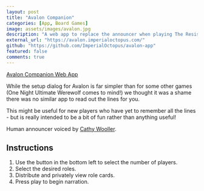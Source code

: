```yaml
---
layout: post
title: "Avalon Companion"
categories: [App, Board Games]
image: assets/images/avalon.jpg
description: "A web app to replace the announcer when playing The Resistance: Avalon."
external_url: "https://avalon.imperialoctopus.com/"
github: "https://github.com/ImperialOctopus/avalon-app"
featured: false
comments: true
---
```


[Avalon Companion Web App](https://avalon.imperialoctopus.com/)

While the setup dialog for Avalon is far simpler than for some other games (One Night Ultimate Werewolf comes to mind!) we thought it was a shame there was no similar app to read out the lines for you.

This might be useful for new players who have yet to remember all the lines - but is really intended to be a bit of fun rather than anything useful!

Human announcer voiced by [Cathy Wooller](https://github.com/AdrenalinJunkie).

## Instructions

1. Use the button in the bottom left to select the number of players.
2. Select the desired roles.
3. Distribute and privately view role cards.
4. Press play to begin narration.
